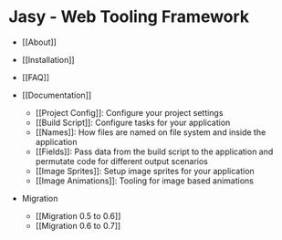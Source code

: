 Jasy - Web Tooling Framework
============================

* [[About]]
* [[Installation]]
* [[FAQ]]

* [[Documentation]]
  * [[Project Config]]: Configure your project settings
  * [[Build Script]]: Configure tasks for your application
  * [[Names]]: How files are named on file system and inside the application
  * [[Fields]]: Pass data from the build script to the application and permutate code for different output scenarios
  * [[Image Sprites]]: Setup image sprites for your application
  * [[Image Animations]]: Tooling for image based animations

* Migration
  * [[Migration 0.5 to 0.6]]
  * [[Migration 0.6 to 0.7]]